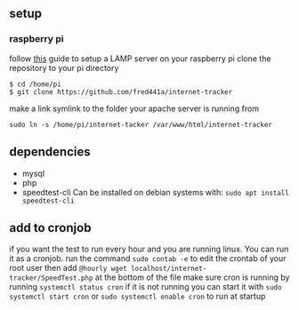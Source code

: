 ## setup

### raspberry pi
follow [this](https://randomnerdtutorials.com/raspberry-pi-apache-mysql-php-lamp-server/) guide to setup a LAMP server on your raspberry pi
clone the repository to your pi directory
```
$ cd /home/pi
$ git clone https://github.com/fred441a/internet-tracker
```
make a link symlink to the folder your apache server is running from

``` sudo ln -s /home/pi/internet-tacker /var/www/html/internet-tracker ```


## dependencies
 - mysql
 - php
 - speedtest-cli
 Can be installed on debian systems with:
 ``` sudo apt install speedtest-cli ```

## add to cronjob
if you want the test to run every hour and you are running linux. You can run it as a cronjob.
run the command ```sudo contab -e``` to edit the crontab of your root user
then add ``` @hourly wget localhost/internet-tracker/SpeedTest.php ``` at the bottom of the file
make sure cron is running by running ``` systemctl status cron ``` 
if it is not running you can start it with ``` sudo systemctl start cron ``` or ``` sudo systemctl enable cron ``` to run at startup
